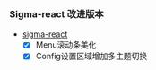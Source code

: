 ### Sigma-react 改进版本
- [sigma-react](https://github.com/primefaces/sigma-react)
  - [x] Menu滚动条美化
  - [x] Config设置区域增加多主题切换
